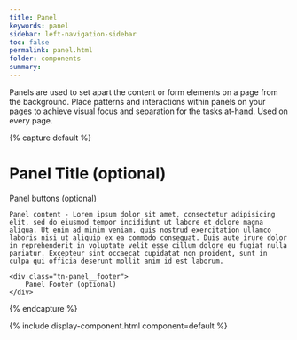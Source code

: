 ```yaml
---
title: Panel
keywords: panel
sidebar: left-navigation-sidebar
toc: false
permalink: panel.html
folder: components
summary:
---
```

Panels are used to set apart the content or form elements on a page from the background. Place patterns and interactions within panels on your pages to achieve visual focus and separation for the tasks at-hand. Used on every page.

{% capture default %}
<div class="tn-panel">
    <div class="tn-panel__header">
        <h1 class="tn-panel__title">
            Panel Title (optional)
        </h1>
        <div class="tn-panel__actions">
            Panel buttons (optional)
        </div>
    </div>

    Panel content - Lorem ipsum dolor sit amet, consectetur adipisicing elit, sed do eiusmod tempor incididunt ut labore et dolore magna aliqua. Ut enim ad minim veniam, quis nostrud exercitation ullamco laboris nisi ut aliquip ex ea commodo consequat. Duis aute irure dolor in reprehenderit in voluptate velit esse cillum dolore eu fugiat nulla pariatur. Excepteur sint occaecat cupidatat non proident, sunt in culpa qui officia deserunt mollit anim id est laborum.

    <div class="tn-panel__footer">
        Panel Footer (optional)
    </div>
</div>
{% endcapture %}

{% include display-component.html component=default %}
